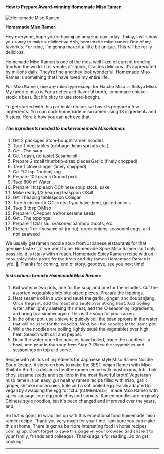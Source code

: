             

#### How to Prepare Award-winning Homemade Miso Ramen

![Homemade Miso Ramen](https://img-global.cpcdn.com/recipes/4586307134160896/751x532cq70/homemade-miso-ramen-recipe-main-photo.jpg)

**Homemade Miso Ramen**

Hey everyone, hope you’re having an amazing day today. Today, I will show you a way to make a distinctive dish, homemade miso ramen. One of my favorites. For mine, I’m gonna make it a little bit unique. This will be really delicious.

Homemade Miso Ramen is one of the most well liked of current trending foods in the world. It is simple, it’s quick, it tastes delicious. It’s appreciated by millions daily. They’re fine and they look wonderful. Homemade Miso Ramen is something that I have loved my entire life.

For Miso Ramen, use any miso type except for Hatcho Miso or Saikyo Miso. My favorite miso is For a richer and flavorful broth, homemade chicken stock is best. But it's okay to use store-bought.

To get started with this particular recipe, we have to prepare a few ingredients. You can cook homemade miso ramen using 18 ingredients and 5 steps. Here is how you can achieve that.

##### The ingredients needed to make Homemade Miso Ramen:

1.  Get 2 packages Store-bought ramen noodles
2.  Take 1 Vegetables (cabbage, bean sprouts etc.)
3.  Get . The soup
4.  Get 1 dash, (to taste) Sesame oil
5.  Prepare 2 small thumbtip-sized pieces Garlic (finely chopped)
6.  Take 1 clove Ginger (finely chopped)
7.  Get 1/2 tsp Doubanjiang
8.  Prepare 100 grams Ground pork
9.  Take 800 ml Water
10.  Prepare 1 tbsp each ○Chinese soup stock, sake
11.  Make ready 1/2 heaping teaspoon ○Salt
12.  Get 1 heaping tablespoon ○Sugar
13.  Take 5 cm worth ○Carrots if you have them, grated onions
14.  Take 3 tbsp ○Miso
15.  Prepare 1 ○Pepper and/or sesame seeds
16.  Get . The toppings
17.  Prepare 1 Char siu, seasoned bamboo shoots, etc.
18.  Prepare 1 chili sesame oil (ra-yu), green onions, seasoned eggs, and nori seaweed

We usually get ramen noodle soup from Japanese restaurants for that genuine taste or, if we want to be. Homemade Spicy Miso Ramen isn't only possible, it is totally within reach. Homemade Spicy Ramen recipe with an easy spicy miso paste for the broth and dry ramen Homemade Ramen is lyfe. 🙌. Thanks for coming, end of story, goodbye, see you next time!

##### Instructions to make Homemade Miso Ramen:

1.  Boil water in two pots, one for the soup and one for the noodles. Cut the assorted vegetables into bite-sized pieces. Prepare the toppings.
2.  Heat sesame oil in a wok and sauté the garlic, ginger, and doubanjiang. Once fragrant, add the meat and sauté over strong heat. Add boiling water after lightly sautéing the meat, add the ○ seasoning ingredients, and bring to a simmer again. This is the soup for your ramen.
3.  In the other pot, use a sieve to quickly boil the bean sprouts in the water that will be used for the noodles. Next, boil the noodles in the same pot.
4.  While the noodles are boiling, lightly sauté the vegetables over high heat. Season with salt and pepper.
5.  Drain the water once the noodles have boiled, place the noodles in a bowl, and pour in the soup from Step 2. Place the vegetables and seasonings on top and serve.

Recipe with photos of ingredients for Japanese style Miso Ramen Noodle Soup Recipe. A video on how to make the BEST Vegan Ramen with Miso Shiitake Broth- a delicious healthy ramen recipe with mushrooms, tofu, bok choy, sesame seeds and scallions in the most flavorful broth! Vegetarian miso ramen is an easy, gut healthy ramen recipe filled with miso, garlic, ginger, shitake mushrooms, kale and a soft boiled egg. Easily adapted to vegan by swapping the egg for tofu. \[hOMEMADE\] I made Miso Ramen with spicy sausage corn egg bok choy and sprouts. Ramen noodles are originally Chinese style noodles, but it's been changed and improved over the years, and.

So that is going to wrap this up with this exceptional food homemade miso ramen recipe. Thank you very much for your time. I am sure you can make this at home. There is gonna be more interesting food in home recipes coming up. Don’t forget to save this page on your browser, and share it to your family, friends and colleague. Thanks again for reading. Go on get cooking!

* * *